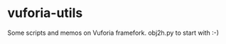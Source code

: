 vuforia-utils
=============

Some scripts and memos on Vuforia framefork. obj2h.py to start with :-)
